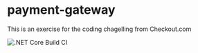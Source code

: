 # payment-gateway
This is an exercise for the coding chagelling from Checkout.com

![.NET Core Build CI](https://github.com/rafaelqueiroz89/payment-gateway/workflows/.NET%20Core/badge.svg)

